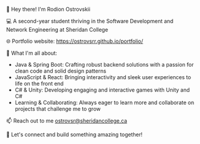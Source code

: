 👋 Hey there! I'm Rodion Ostrovskii

💻 A second-year student thriving in the Software Development and Network Engineering at Sheridan College

🌐 Portfolio website:
https://ostrovsrr.github.io/portfolio/

🌟 What I'm all about:
- Java & Spring Boot: Crafting robust backend solutions with a passion for clean code and solid design patterns
- JavaScript & React: Bringing interactivity and sleek user experiences to life on the front end
- C# & Unity: Developing engaging and interactive games with Unity and C#
- Learning & Collaborating: Always eager to learn more and collaborate on projects that challenge me to grow

📫 Reach out to me ostrovsr@sheridancollege.ca

🚀 Let's connect and build something amazing together!

